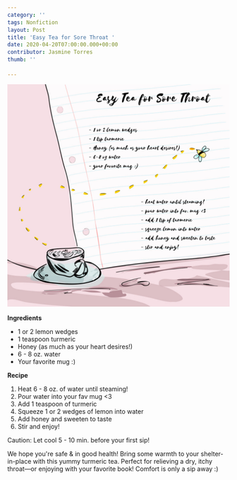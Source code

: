 ```yaml
---
category: ''
tags: Nonfiction
layout: Post
title: 'Easy Tea for Sore Throat '
date: 2020-04-20T07:00:00.000+00:00
contributor: Jasmine Torres
thumb: ''

---
```

![](/uploads/image-from-ios.png)

**Ingredients**

* 1 or 2 lemon wedges
* 1 teaspoon turmeric
* Honey (as much as your heart desires!)
* 6 - 8 oz. water
* Your favorite mug :)

**Recipe**

1. Heat 6 - 8 oz. of water until steaming!
2. Pour water into your fav mug <3
3. Add 1 teaspoon of turmeric
4. Squeeze 1 or 2 wedges of lemon into water
5. Add honey and sweeten to taste
6. Stir and enjoy!

Caution: Let cool 5 - 10 min. before your first sip!

We hope you're safe & in good health! Bring some warmth to your shelter-in-place with this yummy turmeric tea. Perfect for relieving a dry, itchy throat—or enjoying with your favorite book! Comfort is only a sip away :)